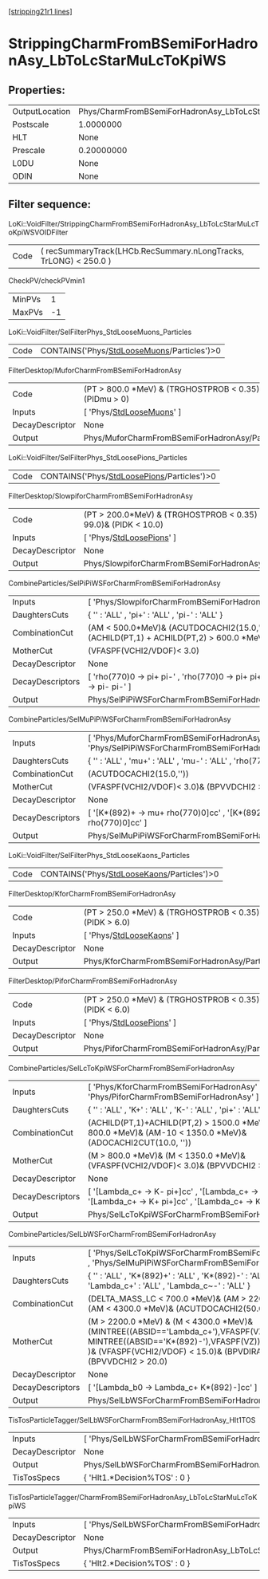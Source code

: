 [[stripping21r1 lines]](./stripping21r1-index)

# StrippingCharmFromBSemiForHadronAsy_LbToLcStarMuLcToKpiWS

## Properties:

|                |                                                                 |
|----------------|-----------------------------------------------------------------|
| OutputLocation | Phys/CharmFromBSemiForHadronAsy_LbToLcStarMuLcToKpiWS/Particles |
| Postscale      | 1.0000000                                                       |
| HLT            | None                                                            |
| Prescale       | 0.20000000                                                      |
| L0DU           | None                                                            |
| ODIN           | None                                                            |

## Filter sequence:

LoKi::VoidFilter/StrippingCharmFromBSemiForHadronAsy_LbToLcStarMuLcToKpiWSVOIDFilter

|      |                                                                   |
|------|-------------------------------------------------------------------|
| Code | ( recSummaryTrack(LHCb.RecSummary.nLongTracks, TrLONG) \< 250.0 ) |

CheckPV/checkPVmin1

|        |     |
|--------|-----|
| MinPVs | 1   |
| MaxPVs | -1  |

LoKi::VoidFilter/SelFilterPhys_StdLooseMuons_Particles

|      |                                                                                              |
|------|----------------------------------------------------------------------------------------------|
| Code | CONTAINS('Phys/[StdLooseMuons](./stripping21r1-commonparticles-stdloosemuons)/Particles')\>0 |

FilterDesktop/MuforCharmFromBSemiForHadronAsy

|                 |                                                                             |
|-----------------|-----------------------------------------------------------------------------|
| Code            | (PT \> 800.0 \*MeV) & (TRGHOSTPROB \< 0.35) & (PIDmu \> 0)                  |
| Inputs          | [ 'Phys/[StdLooseMuons](./stripping21r1-commonparticles-stdloosemuons)' ] |
| DecayDescriptor | None                                                                        |
| Output          | Phys/MuforCharmFromBSemiForHadronAsy/Particles                              |

LoKi::VoidFilter/SelFilterPhys_StdLoosePions_Particles

|      |                                                                                              |
|------|----------------------------------------------------------------------------------------------|
| Code | CONTAINS('Phys/[StdLoosePions](./stripping21r1-commonparticles-stdloosepions)/Particles')\>0 |

FilterDesktop/SlowpiforCharmFromBSemiForHadronAsy

|                 |                                                                             |
|-----------------|-----------------------------------------------------------------------------|
| Code            | (PT \> 200.0\*MeV) & (TRGHOSTPROB \< 0.35) & (PIDe \< 99.0)& (PIDK \< 10.0) |
| Inputs          | [ 'Phys/[StdLoosePions](./stripping21r1-commonparticles-stdloosepions)' ] |
| DecayDescriptor | None                                                                        |
| Output          | Phys/SlowpiforCharmFromBSemiForHadronAsy/Particles                          |

CombineParticles/SelPiPiWSForCharmFromBSemiForHadronAsy

|                  |                                                                                           |
|------------------|-------------------------------------------------------------------------------------------|
| Inputs           | [ 'Phys/SlowpiforCharmFromBSemiForHadronAsy' ]                                          |
| DaughtersCuts    | { '' : 'ALL' , 'pi+' : 'ALL' , 'pi-' : 'ALL' }                                            |
| CombinationCut   | (AM \< 500.0\*MeV)& (ACUTDOCACHI2(15.0,''))& (ACHILD(PT,1) + ACHILD(PT,2) \> 600.0 \*MeV) |
| MotherCut        | (VFASPF(VCHI2/VDOF)\< 3.0)                                                                |
| DecayDescriptor  | None                                                                                      |
| DecayDescriptors | [ 'rho(770)0 -\> pi+ pi-' , 'rho(770)0 -\> pi+ pi+' , 'rho(770)0 -\> pi- pi-' ]         |
| Output           | Phys/SelPiPiWSForCharmFromBSemiForHadronAsy/Particles                                     |

CombineParticles/SelMuPiPiWSForCharmFromBSemiForHadronAsy

|                  |                                                                                              |
|------------------|----------------------------------------------------------------------------------------------|
| Inputs           | [ 'Phys/MuforCharmFromBSemiForHadronAsy' , 'Phys/SelPiPiWSForCharmFromBSemiForHadronAsy' ] |
| DaughtersCuts    | { '' : 'ALL' , 'mu+' : 'ALL' , 'mu-' : 'ALL' , 'rho(770)0' : 'ALL' }                         |
| CombinationCut   | (ACUTDOCACHI2(15.0,''))                                                                      |
| MotherCut        | (VFASPF(VCHI2/VDOF)\< 3.0)& (BPVVDCHI2 \> 20.0)                                              |
| DecayDescriptor  | None                                                                                         |
| DecayDescriptors | [ '[K\*(892)+ -\> mu+ rho(770)0]cc' , '[K\*(892)+ -\> mu- rho(770)0]cc' ]              |
| Output           | Phys/SelMuPiPiWSForCharmFromBSemiForHadronAsy/Particles                                      |

LoKi::VoidFilter/SelFilterPhys_StdLooseKaons_Particles

|      |                                                                                              |
|------|----------------------------------------------------------------------------------------------|
| Code | CONTAINS('Phys/[StdLooseKaons](./stripping21r1-commonparticles-stdloosekaons)/Particles')\>0 |

FilterDesktop/KforCharmFromBSemiForHadronAsy

|                 |                                                                             |
|-----------------|-----------------------------------------------------------------------------|
| Code            | (PT \> 250.0 \*MeV) & (TRGHOSTPROB \< 0.35) & (PIDK \> 6.0)                 |
| Inputs          | [ 'Phys/[StdLooseKaons](./stripping21r1-commonparticles-stdloosekaons)' ] |
| DecayDescriptor | None                                                                        |
| Output          | Phys/KforCharmFromBSemiForHadronAsy/Particles                               |

FilterDesktop/PiforCharmFromBSemiForHadronAsy

|                 |                                                                             |
|-----------------|-----------------------------------------------------------------------------|
| Code            | (PT \> 250.0 \*MeV) & (TRGHOSTPROB \< 0.35) & (PIDK \< 6.0)                 |
| Inputs          | [ 'Phys/[StdLoosePions](./stripping21r1-commonparticles-stdloosepions)' ] |
| DecayDescriptor | None                                                                        |
| Output          | Phys/PiforCharmFromBSemiForHadronAsy/Particles                              |

CombineParticles/SelLcToKpiWSForCharmFromBSemiForHadronAsy

|                  |                                                                                                                                 |
|------------------|---------------------------------------------------------------------------------------------------------------------------------|
| Inputs           | [ 'Phys/KforCharmFromBSemiForHadronAsy' , 'Phys/PiforCharmFromBSemiForHadronAsy' ]                                            |
| DaughtersCuts    | { '' : 'ALL' , 'K+' : 'ALL' , 'K-' : 'ALL' , 'pi+' : 'ALL' , 'pi-' : 'ALL' }                                                    |
| CombinationCut   | (ACHILD(PT,1)+ACHILD(PT,2) \> 1500.0 \*MeV)& (AM+10 \> 800.0 \*MeV)& (AM-10 \< 1350.0 \*MeV)& (ADOCACHI2CUT(10.0, ''))          |
| MotherCut        | (M \> 800.0 \*MeV)& (M \< 1350.0 \*MeV)& (VFASPF(VCHI2/VDOF)\< 3.0)& (BPVVDCHI2 \> 20.0)                                        |
| DecayDescriptor  | None                                                                                                                            |
| DecayDescriptors | [ '[Lambda_c+ -\> K- pi+]cc' , '[Lambda_c+ -\> K+ pi-]cc' , '[Lambda_c+ -\> K+ pi+]cc' , '[Lambda_c+ -\> K- pi-]cc' ] |
| Output           | Phys/SelLcToKpiWSForCharmFromBSemiForHadronAsy/Particles                                                                        |

CombineParticles/SelLbWSForCharmFromBSemiForHadronAsy

|                  |                                                                                                                                                                                                                    |
|------------------|--------------------------------------------------------------------------------------------------------------------------------------------------------------------------------------------------------------------|
| Inputs           | [ 'Phys/SelLcToKpiWSForCharmFromBSemiForHadronAsy' , 'Phys/SelMuPiPiWSForCharmFromBSemiForHadronAsy' ]                                                                                                           |
| DaughtersCuts    | { '' : 'ALL' , 'K\*(892)+' : 'ALL' , 'K\*(892)-' : 'ALL' , 'Lambda_c+' : 'ALL' , 'Lambda_c~-' : 'ALL' }                                                                                                            |
| CombinationCut   | (DELTA_MASS_LC \< 700.0 \*MeV)& (AM \> 2200.0 \*MeV) & (AM \< 4300.0 \*MeV)& (ACUTDOCACHI2(50.0,''))                                                                                                               |
| MotherCut        | (M \> 2200.0 \*MeV) & (M \< 4300.0 \*MeV)& (MINTREE((ABSID=='Lambda_c+'),VFASPF(VZ)) - MINTREE((ABSID=='K\*(892)-'),VFASPF(VZ)) \> 1.0 \*mm )& (VFASPF(VCHI2/VDOF) \< 15.0)& (BPVDIRA\> 0.99)& (BPVVDCHI2 \> 20.0) |
| DecayDescriptor  | None                                                                                                                                                                                                               |
| DecayDescriptors | [ '[Lambda_b0 -\> Lambda_c+ K\*(892)-]cc' ]                                                                                                                                                                    |
| Output           | Phys/SelLbWSForCharmFromBSemiForHadronAsy/Particles                                                                                                                                                                |

TisTosParticleTagger/SelLbWSForCharmFromBSemiForHadronAsy_Hlt1TOS

|                 |                                                             |
|-----------------|-------------------------------------------------------------|
| Inputs          | [ 'Phys/SelLbWSForCharmFromBSemiForHadronAsy' ]           |
| DecayDescriptor | None                                                        |
| Output          | Phys/SelLbWSForCharmFromBSemiForHadronAsy_Hlt1TOS/Particles |
| TisTosSpecs     | { 'Hlt1.\*Decision%TOS' : 0 }                               |

TisTosParticleTagger/CharmFromBSemiForHadronAsy_LbToLcStarMuLcToKpiWS

|                 |                                                                 |
|-----------------|-----------------------------------------------------------------|
| Inputs          | [ 'Phys/SelLbWSForCharmFromBSemiForHadronAsy_Hlt1TOS' ]       |
| DecayDescriptor | None                                                            |
| Output          | Phys/CharmFromBSemiForHadronAsy_LbToLcStarMuLcToKpiWS/Particles |
| TisTosSpecs     | { 'Hlt2.\*Decision%TOS' : 0 }                                   |
